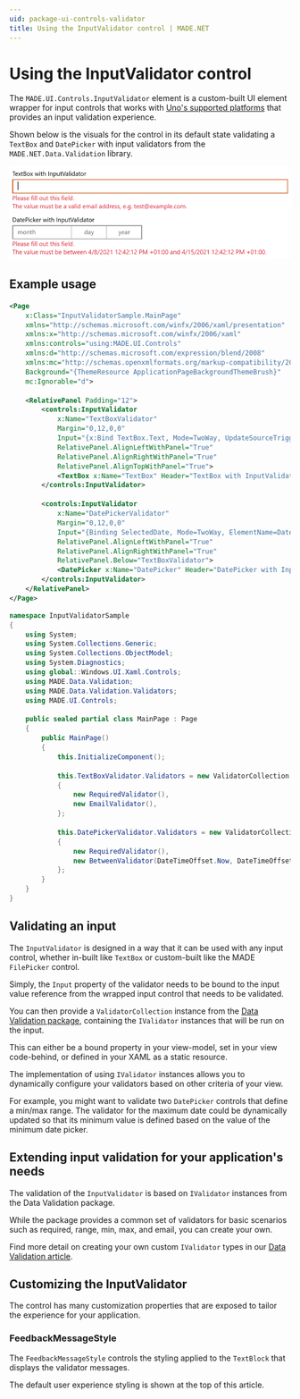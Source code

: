 ```yaml
---
uid: package-ui-controls-validator
title: Using the InputValidator control | MADE.NET
---
```


# Using the InputValidator control

The `MADE.UI.Controls.InputValidator` element is a custom-built UI element wrapper for input controls that works with [Uno's supported platforms](https://platform.uno/) that provides an input validation experience.

Shown below is the visuals for the control in its default state validating a `TextBox` and `DatePicker` with input validators from the `MADE.NET.Data.Validation` library.

<img src="../../images/InputValidator.png" alt="InputValidator usages for a TextBox and DatePicker" />

## Example usage

```xml
<Page
    x:Class="InputValidatorSample.MainPage"
    xmlns="http://schemas.microsoft.com/winfx/2006/xaml/presentation"
    xmlns:x="http://schemas.microsoft.com/winfx/2006/xaml"
    xmlns:controls="using:MADE.UI.Controls"
    xmlns:d="http://schemas.microsoft.com/expression/blend/2008"
    xmlns:mc="http://schemas.openxmlformats.org/markup-compatibility/2006"
    Background="{ThemeResource ApplicationPageBackgroundThemeBrush}"
    mc:Ignorable="d">

    <RelativePanel Padding="12">
        <controls:InputValidator
            x:Name="TextBoxValidator"
            Margin="0,12,0,0"
            Input="{x:Bind TextBox.Text, Mode=TwoWay, UpdateSourceTrigger=PropertyChanged}"
            RelativePanel.AlignLeftWithPanel="True"
            RelativePanel.AlignRightWithPanel="True"
            RelativePanel.AlignTopWithPanel="True">
            <TextBox x:Name="TextBox" Header="TextBox with InputValidator" />
        </controls:InputValidator>

        <controls:InputValidator
            x:Name="DatePickerValidator"
            Margin="0,12,0,0"
            Input="{Binding SelectedDate, Mode=TwoWay, ElementName=DatePicker, UpdateSourceTrigger=PropertyChanged}"
            RelativePanel.AlignLeftWithPanel="True"
            RelativePanel.AlignRightWithPanel="True"
            RelativePanel.Below="TextBoxValidator">
            <DatePicker x:Name="DatePicker" Header="DatePicker with InputValidator" />
        </controls:InputValidator>
    </RelativePanel>
</Page>
```

```csharp
namespace InputValidatorSample
{
    using System;
    using System.Collections.Generic;
    using System.Collections.ObjectModel;
    using System.Diagnostics;
    using global::Windows.UI.Xaml.Controls;
    using MADE.Data.Validation;
    using MADE.Data.Validation.Validators;
    using MADE.UI.Controls;

    public sealed partial class MainPage : Page
    {
        public MainPage()
        {
            this.InitializeComponent();

            this.TextBoxValidator.Validators = new ValidatorCollection 
            { 
                new RequiredValidator(), 
                new EmailValidator(),
            };

            this.DatePickerValidator.Validators = new ValidatorCollection
            {
                new RequiredValidator(), 
                new BetweenValidator(DateTimeOffset.Now, DateTimeOffset.Now.AddDays(7)),
            };
        }
    }
}
```

## Validating an input

The `InputValidator` is designed in a way that it can be used with any input control, whether in-built like `TextBox` or custom-built like the MADE `FilePicker` control. 

Simply, the `Input` property of the validator needs to be bound to the input value reference from the wrapped input control that needs to be validated.

You can then provide a `ValidatorCollection` instance from the [Data Validation package](data-validation.md), containing the `IValidator` instances that will be run on the input. 

This can either be a bound property in your view-model, set in your view code-behind, or defined in your XAML as a static resource.

The implementation of using `IValidator` instances allows you to dynamically configure your validators based on other criteria of your view.

For example, you might want to validate two `DatePicker` controls that define a min/max range. The validator for the maximum date could be dynamically updated so that its minimum value is defined based on the value of the minimum date picker.

## Extending input validation for your application's needs

The validation of the `InputValidator` is based on `IValidator` instances from the Data Validation package.

While the package provides a common set of validators for basic scenarios such as required, range, min, max, and email, you can create your own.

Find more detail on creating your own custom `IValidator` types in our [Data Validation article](data-validation.md#creating-your-own-custom-data-validators).

## Customizing the InputValidator

The control has many customization properties that are exposed to tailor the experience for your application.

### FeedbackMessageStyle

The `FeedbackMessageStyle` controls the styling applied to the `TextBlock` that displays the validator messages. 

The default user experience styling is shown at the top of this article.